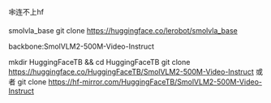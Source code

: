 🕸连不上hf


smolvla_base
git clone https://huggingface.co/lerobot/smolvla_base


backbone:SmolVLM2-500M-Video-Instruct

mkdir HuggingFaceTB && cd HuggingFaceTB
git clone https://huggingface.co/HuggingFaceTB/SmolVLM2-500M-Video-Instruct 或者
git clone https://hf-mirror.com/HuggingFaceTB/SmolVLM2-500M-Video-Instruct